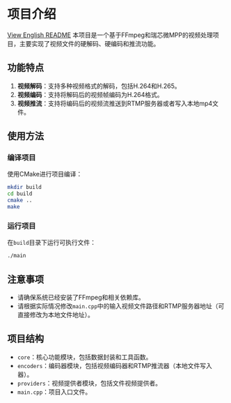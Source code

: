 # 项目介绍
[View English README](README.en.md)
本项目是一个基于FFmpeg和瑞芯微MPP的视频处理项目，主要实现了视频文件的硬解码、硬编码和推流功能。

## 功能特点
1. **视频解码**：支持多种视频格式的解码，包括H.264和H.265。
2. **视频编码**：支持将解码后的视频帧编码为H.264格式。
3. **视频推流**：支持将编码后的视频流推送到RTMP服务器或者写入本地mp4文件。

## 使用方法
### 编译项目
使用CMake进行项目编译：
```sh
mkdir build
cd build
cmake ..
make
```
### 运行项目
在`build`目录下运行可执行文件：
```sh
./main
```

## 注意事项
- 请确保系统已经安装了FFmpeg和相关依赖库。
- 请根据实际情况修改`main.cpp`中的输入视频文件路径和RTMP服务器地址（可直接修改为本地文件地址）。

## 项目结构
- `core`：核心功能模块，包括数据封装和工具函数。
- `encoders`：编码器模块，包括视频编码器和RTMP推流器（本地文件写入器）。
- `providers`：视频提供者模块，包括文件视频提供者。
- `main.cpp`：项目入口文件。
